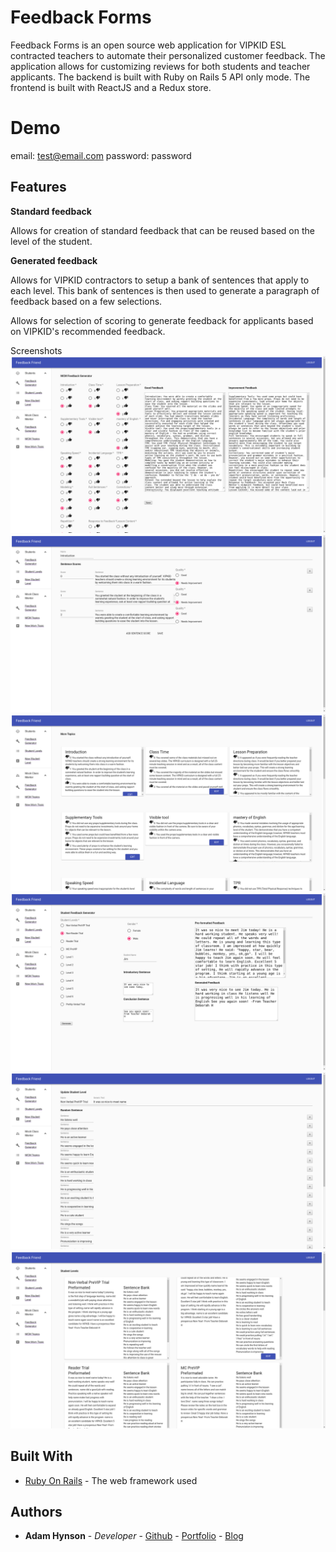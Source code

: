 # Feedback Forms
Feedback Forms is an open source web application for VIPKID ESL contracted teachers to automate their personalized customer feedback. The application allows for customizing reviews for both students and teacher applicants. The backend is built with Ruby on Rails 5 API only mode. The frontend is built with ReactJS and a Redux store. 

# Demo
email: test@email.com
password: password

## Features
**Standard feedback**

Allows for creation of standard feedback that can be reused based on the level of the student. 

**Generated feedback**

Allows for VIPKID contractors to setup a bank of sentences that apply to each level. This bank of sentences is then used to generate a paragraph of feedback based on a few selections. 

Allows for selection of scoring to generate feedback for applicants based on VIPKID's recommended feedback. 

Screenshots
![Student Feedback Generator](Screenshots/MCMGenerator.png)
![Student Feedback Generator](Screenshots/MCMTopicEdit.png)
![Student Feedback Generator](Screenshots/MCMTopicIndex.png)
![Student Feedback Generator](Screenshots/StudentGenerator.png)
![Student Feedback Generator](Screenshots/StudentLevelEdit.png)
![Student Feedback Generator](Screenshots/StudentLevelIndex.png)


## Built With

* [Ruby On Rails](http://rubyonrails.org/) - The web framework used

## Authors

* **Adam Hynson** - *Developer* - [Github](https://github.com/hynsondevelops) - [Portfolio](https://hynson-tech-blog.herokuapp.com/portfolio) - [Blog](https://hynson-tech-blog.herokuapp.com/posts)